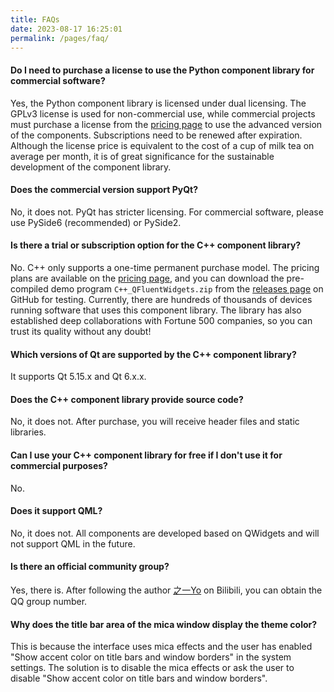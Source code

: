 ```yaml
---
title: FAQs
date: 2023-08-17 16:25:01
permalink: /pages/faq/
---
```


#### Do I need to purchase a license to use the Python component library for commercial software?

Yes, the Python component library is licensed under dual licensing. The GPLv3 license is used for non-commercial use, while commercial projects must purchase a license from the [pricing page](/zh/price) to use the advanced version of the components. Subscriptions need to be renewed after expiration. Although the license price is equivalent to the cost of a cup of milk tea on average per month, it is of great significance for the sustainable development of the component library.

#### Does the commercial version support PyQt?

No, it does not. PyQt has stricter licensing. For commercial software, please use PySide6 (recommended) or PySide2.

#### Is there a trial or subscription option for the C++ component library?

No. C++ only supports a one-time permanent purchase model. The pricing plans are available on the [pricing page](/price), and you can download the pre-compiled demo program `C++_QFluentWidgets.zip` from the [releases page](https://github.com/zhiyiYo/PyQt-Fluent-Widgets/releases) on GitHub for testing. Currently, there are hundreds of thousands of devices running software that uses this component library. The library has also established deep collaborations with Fortune 500 companies, so you can trust its quality without any doubt!

#### Which versions of Qt are supported by the C++ component library?

It supports Qt 5.15.x and Qt 6.x.x.

#### Does the C++ component library provide source code?

No, it does not. After purchase, you will receive header files and static libraries.

#### Can I use your C++ component library for free if I don't use it for commercial purposes?

No.

#### Does it support QML?

No, it does not. All components are developed based on QWidgets and will not support QML in the future.

#### Is there an official community group?

Yes, there is. After following the author [之一Yo](https://space.bilibili.com/471587058) on Bilibili, you can obtain the QQ group number.

#### Why does the title bar area of the mica window display the theme color?

This is because the interface uses mica effects and the user has enabled "Show accent color on title bars and window borders" in the system settings. The solution is to disable the mica effects or ask the user to disable "Show accent color on title bars and window borders".
